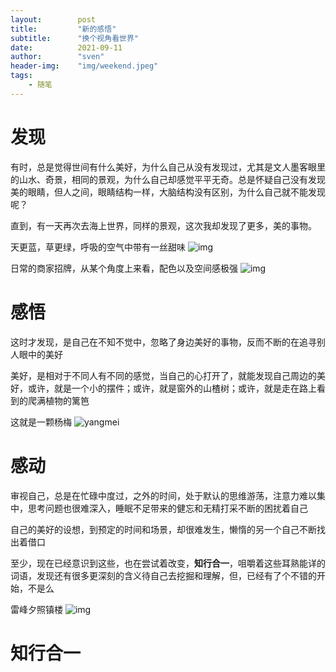 ```yaml
---
layout:        post  
title:         "新的感悟"  
subtitle:      "换个视角看世界"  
date:          2021-09-11  
author:        "sven"  
header-img:    "img/weekend.jpeg"  
tags:
    - 随笔
---
```


# 发现
有时，总是觉得世间有什么美好，为什么自己从没有发现过，尤其是文人墨客眼里的山水、奇景，相同的景观，为什么自己却感觉平平无奇。总是怀疑自己没有发现美的眼睛，但人之间，眼睛结构一样，大脑结构没有区别，为什么自己就不能发现呢？  

直到，有一天再次去海上世界，同样的景观，这次我却发现了更多，美的事物。  
 
天更蓝，草更绿，呼吸的空气中带有一丝甜味
![img](https://sven-blog.oss-cn-shanghai.aliyuncs.com/blog_img/IMG_2724.JPG)

日常的商家招牌，从某个角度上来看，配色以及空间感极强
![img](https://sven-blog.oss-cn-shanghai.aliyuncs.com/blog_img/IMG_2723.JPG)

# 感悟
这时才发现，是自己在不知不觉中，忽略了身边美好的事物，反而不断的在追寻别人眼中的美好  

美好，是相对于不同人有不同的感觉，当自己的心打开了，就能发现自己周边的美好，或许，就是一个小的摆件；或许，就是窗外的山楂树；或许，就是走在路上看到的爬满植物的篱笆

这就是一颗杨梅
![yangmei](https://sven-blog.oss-cn-shanghai.aliyuncs.com/blog_img/IMG_2681.JPG)

# 感动
审视自己，总是在忙碌中度过，之外的时间，处于默认的思维游荡，注意力难以集中，思考问题也很难深入，睡眠不足带来的健忘和无精打采不断的困扰着自己  

自己的美好的设想，到预定的时间和场景，却很难发生，懒惰的另一个自己不断找出着借口  

至少，现在已经意识到这些，也在尝试着改变，**知行合一**，咀嚼着这些耳熟能详的词语，发现还有很多更深刻的含义待自己去挖掘和理解，但，已经有了个不错的开始，不是么


雷峰夕照镇楼
![img](https://sven-blog.oss-cn-shanghai.aliyuncs.com/blog_img/IMG_2690.HEIC?x-oss-process=style/big)

# 知行合一
